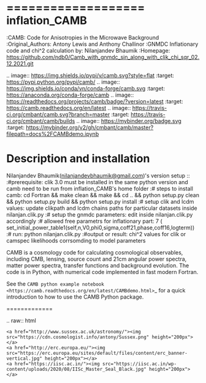 ===================
inflation_CAMB
===================
:CAMB: Code for Anisotropies in the Microwave Background
:Original_Authors: Antony Lewis and Anthony Challinor
:GNMDC Inflationary code and chi^2 calculation by: Nilanjandev Bhaumik
:Homepage: https://github.com/ndb0/Camb_with_gnmdc_sin_along_with_clik_chi_sqr_02.12.2021.git

.. image:: https://img.shields.io/pypi/v/camb.svg?style=flat
        :target: https://pypi.python.org/pypi/camb/
.. image:: https://img.shields.io/conda/vn/conda-forge/camb.svg
   :target: https://anaconda.org/conda-forge/camb
.. image:: https://readthedocs.org/projects/camb/badge/?version=latest
   :target: https://camb.readthedocs.org/en/latest
.. image:: https://travis-ci.org/cmbant/camb.svg?branch=master
  :target: https://travis-ci.org/cmbant/camb/builds
.. image:: https://mybinder.org/badge.svg
  :target: https://mybinder.org/v2/gh/cmbant/camb/master?filepath=docs%2FCAMBdemo.ipynb

Description and installation
=============================

Nilanjandev Bhaumik(nilanjandevbhaumik@gmail.com)'s version setup ::
 :#prerequisite: clik 3.0 must be installed in the same python version and camb need to be run from inflation_CAMB's home folder
 :# steps to install camb: cd Fortran && make clean && make && cd .. && python setup.py clean && python setup.py build && python setup.py install
 :# setup clik and lcdm values: update clikpath and lcdm chains paths for particular datasets inside nilanjan.clik.py
 :# setup the gnmdc parameters: edit inside nilanjan.clik.py accordingly 
 :# allowed free parametrs for inflationary part: 7 ( set_initial_power_table1(self,n,V0,phi0,sigma,coff21,phase,coff16,logterm))
 :# run: python nilanjan.clik.py
 :#output or result: chi^2 values for clik or camspec likelihoods corrsomding to model parameters



CAMB is a cosmology code for calculating cosmological observables, including
CMB, lensing, source count and 21cm angular power spectra, matter power spectra, transfer functions
and background evolution. The code is in Python, with numerical code implemented in fast modern Fortran.

See the `CAMB python example notebook <https://camb.readthedocs.org/en/latest/CAMBdemo.html>`_ for a
quick introduction to how to use the CAMB Python package.



=============

.. raw:: html

    <a href="http://www.sussex.ac.uk/astronomy/"><img src="https://cdn.cosmologist.info/antony/Sussex.png" height="200px"></a>
    <a href="http://erc.europa.eu/"><img src="https://erc.europa.eu/sites/default/files/content/erc_banner-vertical.jpg" height="200px"></a>
    <a href="https://iisc.ac.in/"><img src="https://iisc.ac.in/wp-content/uploads/2020/08/IISc_Master_Seal_Black.jpg" height="200px"></a>
  

